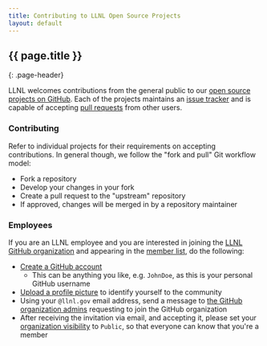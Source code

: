 ```yaml
---
title: Contributing to LLNL Open Source Projects
layout: default
---
```


## {{ page.title }}
{: .page-header}

LLNL welcomes contributions from the general public to our [open source projects on GitHub](https://github.com/llnl). Each of the projects maintains an [issue tracker](https://guides.github.com/features/issues/) and is capable of accepting [pull requests](https://help.github.com/articles/using-pull-requests/) from other users.

### Contributing

Refer to individual projects for their requirements on accepting contributions. In general though, we follow the "fork and pull" Git workflow model:

* Fork a repository
* Develop your changes in your fork
* Create a pull request to the "upstream" repository
* If approved, changes will be merged in by a repository maintainer

### Employees

If you are an LLNL employee and you are interested in joining the [LLNL GitHub organization](https://github.com/llnl) and appearing in the [member list](https://github.com/orgs/LLNL/people), do the following:

* [Create a GitHub account](https://github.com/join)
    * This can be anything you like, e.g. `JohnDoe`, as this is your personal GitHub username
* [Upload a profile picture](https://help.github.com/articles/how-do-i-set-up-my-profile-picture/) to identify yourself to the community
* Using your `@llnl.gov` email address, send a message to [the GitHub organization admins](mailto:github-admin@llnl.gov) requesting to join the GitHub organization
* After receiving the invitation via email, and accepting it, please set your [organization visibility](https://help.github.com/articles/publicizing-or-hiding-organization-membership/) to `Public`, so that everyone can know that you're a member
